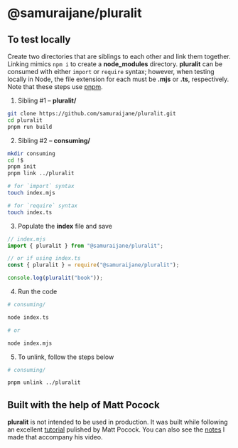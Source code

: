 # @samuraijane/pluralit

## To test locally
Create two directories that are siblings to each other and link them together. Linking mimics `npm i` to create a **node_modules** directory. **pluralit** can be consumed with either `import` or `require` syntax; however, when testing locally in Node, the file extension for each must be **.mjs** or **.ts**, respectively.
Note that these steps use [pnpm](https://pnpm.io/).

1. Sibling #1 – **pluralit/**
```bash
git clone https://github.com/samuraijane/pluralit.git
cd pluralit
pnpm run build
```

2. Sibling #2 – **consuming/**
```bash
mkdir consuming
cd !$
pnpm init
pnpm link ../pluralit

# for `import` syntax
touch index.mjs

# for `require` syntax
touch index.ts
```

3. Populate the **index** file and save
```javascript
// index.mjs
import { pluralit } from "@samuraijane/pluralit";

// or if using index.ts
const { pluralit } = require("@samuraijane/pluralit");

console.log(pluralit("book"));
```

4. Run the code
```bash
# consuming/

node index.ts

# or

node index.mjs
```

5. To unlink, follow the steps below
```bash
# consuming/

pnpm unlink ../pluralit
```

## Built with the help of Matt Pocock
**pluralit** is not intended to be used in production. It was built while following an excellent [tutorial](https://youtu.be/eh89VE3Mk5g?si=LTaLOVKoF1wbaJfZ) pulished by Matt Pocock. You can also see the [notes](https://gist.github.com/samuraijane/94debb1a7271390b28e606a6549df4d6) I made that accompany his video.
